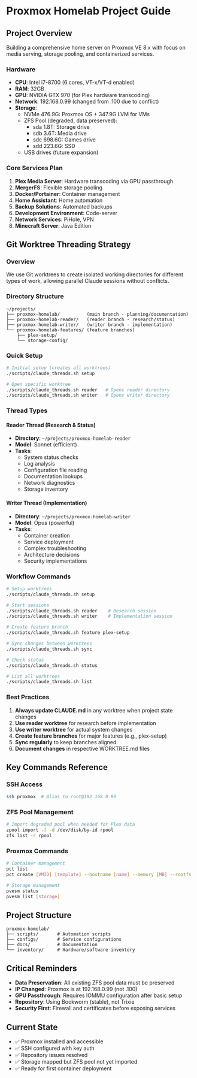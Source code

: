 # Proxmox Homelab Project Guide

## Project Overview
Building a comprehensive home server on Proxmox VE 8.x with focus on media serving, storage pooling, and containerized services.

### Hardware
- **CPU**: Intel i7-8700 (6 cores, VT-x/VT-d enabled)
- **RAM**: 32GB
- **GPU**: NVIDIA GTX 970 (for Plex hardware transcoding)
- **Network**: 192.168.0.99 (changed from .100 due to conflict)
- **Storage**:
  - NVMe 476.9G: Proxmox OS + 347.9G LVM for VMs
  - ZFS Pool (degraded, data preserved):
    - sda 1.8T: Storage drive
    - sdb 3.6T: Media drive  
    - sdc 698.6G: Games drive
    - sdd 223.6G: SSD
  - USB drives (future expansion)

### Core Services Plan
1. **Plex Media Server**: Hardware transcoding via GPU passthrough
2. **MergerFS**: Flexible storage pooling
3. **Docker/Portainer**: Container management
4. **Home Assistant**: Home automation
5. **Backup Solutions**: Automated backups
6. **Development Environment**: Code-server
7. **Network Services**: PiHole, VPN
8. **Minecraft Server**: Java Edition

## Git Worktree Threading Strategy

### Overview
We use Git worktrees to create isolated working directories for different types of work, allowing parallel Claude sessions without conflicts.

### Directory Structure
```
~/projects/
├── proxmox-homelab/          (main branch - planning/documentation)
├── proxmox-homelab-reader/   (reader branch - research/status)
├── proxmox-homelab-writer/   (writer branch - implementation)
└── proxmox-homelab-features/ (feature branches)
    ├── plex-setup/
    └── storage-config/
```

### Quick Setup
```bash
# Initial setup (creates all worktrees)
./scripts/claude_threads.sh setup

# Open specific worktree
./scripts/claude_threads.sh reader   # Opens reader directory
./scripts/claude_threads.sh writer   # Opens writer directory
```

### Thread Types

#### Reader Thread (Research & Status)
- **Directory**: `~/projects/proxmox-homelab-reader`
- **Model**: Sonnet (efficient)
- **Tasks**:
  - System status checks
  - Log analysis
  - Configuration file reading
  - Documentation lookups
  - Network diagnostics
  - Storage inventory

#### Writer Thread (Implementation)
- **Directory**: `~/projects/proxmox-homelab-writer`
- **Model**: Opus (powerful)
- **Tasks**:
  - Container creation
  - Service deployment
  - Complex troubleshooting
  - Architecture decisions
  - Security implementations

### Workflow Commands
```bash
# Setup worktrees
./scripts/claude_threads.sh setup

# Start sessions
./scripts/claude_threads.sh reader    # Research session
./scripts/claude_threads.sh writer    # Implementation session

# Create feature branch
./scripts/claude_threads.sh feature plex-setup

# Sync changes between worktrees
./scripts/claude_threads.sh sync

# Check status
./scripts/claude_threads.sh status

# List all worktrees
./scripts/claude_threads.sh list
```

### Best Practices
1. **Always update CLAUDE.md** in any worktree when project state changes
2. **Use reader worktree** for research before implementation
3. **Use writer worktree** for actual system changes
4. **Create feature branches** for major features (e.g., plex-setup)
5. **Sync regularly** to keep branches aligned
6. **Document changes** in respective WORKTREE.md files

## Key Commands Reference

### SSH Access
```bash
ssh proxmox  # Alias to root@192.168.0.99
```

### ZFS Pool Management
```bash
# Import degraded pool when needed for Plex data
zpool import -f -d /dev/disk/by-id rpool
zfs list -r rpool
```

### Proxmox Commands
```bash
# Container management
pct list
pct create [VMID] [template] --hostname [name] --memory [MB] --rootfs [storage:size]

# Storage management
pvesm status
pvesm list [storage]
```

## Project Structure
```
proxmox-homelab/
├── scripts/       # Automation scripts
├── configs/       # Service configurations
├── docs/          # Documentation
└── inventory/     # Hardware/software inventory
```

## Critical Reminders
- **Data Preservation**: All existing ZFS pool data must be preserved
- **IP Changed**: Proxmox is at 192.168.0.99 (not .100)
- **GPU Passthrough**: Requires IOMMU configuration after basic setup
- **Repository**: Using Bookworm (stable), not Trixie
- **Security First**: Firewall and certificates before exposing services

## Current State
- ✅ Proxmox installed and accessible
- ✅ SSH configured with key auth
- ✅ Repository issues resolved
- ✅ Storage mapped but ZFS pool not yet imported
- ✅ Ready for first container deployment